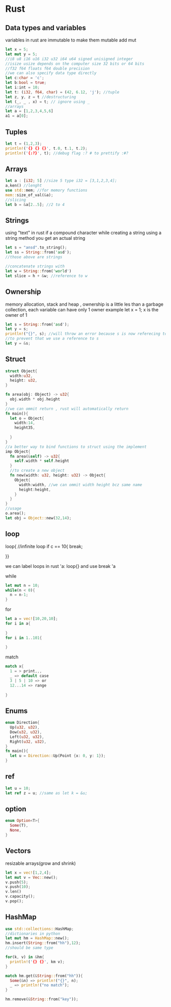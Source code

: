 # Rust

## Data types and variables

variables in rust are immutable to make them mutable add mut

```rust
let x = 5;
let mut y = 5;
//i8 u8 i16 u16 i32 u32 i64 u64 signed unisigned integer
//isize usize depends on the computer size 32 bits or 64 bits
//f32 f64 floats f64 double precision
//we can also specify data type directly
let c:char = 'c';
let b:bool = true;
let i:int = 10;
let t: (i32, f64, char) = (42, 6.12, 'j'); //tuple
let z, y, z = t //destructuring 
let (_, _ , x) = t; // ignore using _
//arrays
let a = [1,2,3,4,5,6]
a1 = a[0];
```

## Tuples

```rust
let t = (1,2,3);
println!('{} {} {}', t.0, t.1, t.2);
println!('{:?}', t); //debug flag :? # to prettify :#?
```

## Arrays

```rust
let a : [i32; 5] //size 5 type i32 = [3,1,2,3,4];
a,ken() //lenght
use std::mem; //for memory functions
mem::size_of_val(&a);
//slicing
let b = &a[2..5]; //2 to 4
```

## Strings

using "text" in rust if a compound character while creating a string using a string method you get an actual string 

```rust
let s = "ansd".to_string();
let ss = String::from('asd');
//those above are strings

//concatenate strings with 
let w = String::from('world')
let slice = h + &w; //reference to w
```

## Ownership

memory allocation, stack and heap , ownership is a little les than a garbage collection, each variable can have only 1 owner example let x = 1;
x is the owner of 1

```rust
let s = String::from('asd');
let y = s;
println!("{}", s); //will throw an error because s is now referecing to nothing
//to prevent that we use a reference to s
let y = &s;

```



## Struct

```rust
struct Object{
  width:u32,
  height: u32,
}

fn area(obj: Object) -> u32{
  obj.width * obj.height
}
//we can ommit return , rust will automatically return
fn main(){
  let o = Object{
    width:14,
    height35,
 
  }
}
//a better way to bind functions to struct using the implement 
imp Object{
  fn area(&self) -> u32{
    self.width * self.height
  }
  //to create a new object
  fn new(width: u32, height: u32) -> Object{
    Object{
      width:width, //we can ommit width height bcz same name
      height:height,
    }
  }
}
//usage
o.area();
let obj = Object::new(32,14);
```

## loop

loop{
//infinite loop
if c == 10{
break;

}}

we can label loops in rust 'a: loop{} and use break 'a

while

```rust
let mut n = 10;
while(n < 0){
  n = n-1;
}
```

for

```rust
let a = vec![10,20,10];
for i in a{
  
}
for i in 1..101{
  
}
```

match

```rust
match x{
  1 = > print,,,
  _ => default case
  3 | 5 | 10 => or
  12...14 => range
  
}
```

## Enums

```rust
enum Direction{
  Up(u32, u32),
  Dow(u32, u32),
  Left(u32, u32),
  Right(u32, u32),
}
fn main(){
  let u = Direction::Up(Point {x: 0, y: 1});
}
```

## ref

```rust
let u = 10;
let ref z = u; //same as let k = &u;
```

## option

```rust
enum Option<T>{
  Some(T),
  None,
}
```

## Vectors

resizable arrays(grow and shrink)

```rust
let x = vec![1,2,4];
let mut v = Vec::new();
v.push(5);
v.push(10);
v.len()
v.capacity();
v.pop();
```

## HashMap

```rust
use std::collections::HashMap;
//dictionaries in python
let mut hm = HashMap::new();
hm.insert(String::from("hh"),12);
//should be same type

for(k, v) in &hm{
  println!('{} {}', km v);
}

match hm.get(&String::from("hh")){
  Some(&n) => println!("{}", n);
  _ => println!("no match");
}

hm.remove(&String::from("key"));
```

